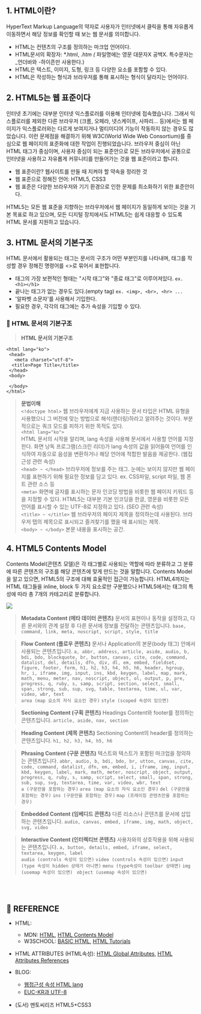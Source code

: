 
## 1. HTML이란?

HyperText Markup Language의 약자로 사용자가 인터넷에서 클릭을 통해 자유롭게 이동하면서 해당 정보를 확인할 때 보는 웹 문서를 의미합니다. 

- HTML는 컨텐츠의 구조를 정의하는 마크업 언어이다.
- HTML문서의 확장자: *.html, *.htm (* 파일명에는 영문 대문자X 공백X. 특수문자는 _언더바와 -하이픈만 사용한다.)
- HTML은 텍스트, 이미지, 도형, 링크 등 다양한 요소를 포함할 수 있다.
- HTML은 작성하는 형식과 브라우저를 통해 표시하는 형식이 달라지는 언어이다.<br>


## 2. HTML5는 웹 표준이다

인터넷 초기에는 대부분 인터넷 익스플로러를 이용해 인터넷에 접속했습니다. 그래서 익스플로러를 제외한 다른 브라우저 (크롬, 오페라, 넷스케이프, 사파리... 등)에서는 웹 페이지가 익스플로러와는 다르게 보여지거나 멀티미디어 기능이 작동하지 않는 경우도 많았습니다. 이런 문제점을 해결하기 위해 W3C(World Wide Web Consortium)를 중심으로 웹 페이지의 표준화에 대한 작업이 진행되었습니다. 브라우저 중심이 아닌 HTML 태그가 중심이며, 사용자 중심이 되는 표준안으로 모든 브라우저에서 공통으로 인터넷을 사용하고 자유롭게 커뮤니티를 만들어가는 것을 웹 표준이라고 합니다.

- 웹 표준이란? 웹사이트를 만들 때 지켜야 할 약속을 정리한 것
- 웹 표준으로 정해진 언어: HTML5, CSS3
- 웹 표준은 다양한 브라우저와 기기 환경으로 인한 문제를 최소화하기 위한 표준안이다.


HTML5는 모든 웹 표준을 지향하는 브라우저에서 웹 페이지가 동일하게 보이는 것을 기본 목표로 하고 있으며, 모든 디지털 장치에서도 HTML5는 쉽게 대응할 수 있도록 HTML 문서를 지원하고 있습니다.
<br>


## 3. HTML 문서의 기본구조

HTML 문서에서 활용되는 태그는 문서의 구조가 어떤 부분인지를 나타내며, 태그를 작성할 경우 정해진 명령어를 <>로 묶어서 표현합니다.

- 태그의 가장 보편적인 형태는 "시작 태그"와 "종료 태그"로 이루어져있다. ```ex. <h1></h1>```
- 끝나는 태그가 없는 경우도 있다.(empty tag) ```ex. <img>, <br>, <hr> ...```
- '알파벳 소문자'를 사용해서 기입한다.
- 필요한 경우, 각각의 태그에는 추가 속성을 기입할 수 있다.<br>


### 📌 HTML 문서의 기본구조

> **HTML 문서의 기본구조**
```<!DOCTYPE html> 
<html lang="ko"> 
 <head> 
   <meta charset="utf-8"> 
  <title>Page Title</title> 
 </head>
 <body> 

 </body>
</html>
```
> **문법이해**<br>
```<!doctype html>``` 
웹 브라우저에게 지금 사용하는 문서 타입은 HTML 유형을 사용했으니 그 버전에 맞는 방법으로 해석(렌더링)하라고 알려주는 것이다. 부분적으로는 쿼크 모드를 피하기 위한 목적도 있다. <br>
```<html lang="ko">```  
HTML 문서의 시작을 알리며, lang 속성을 사용해 문서에서 사용할 언어를 지정한다. 화면 낭독 프로그램(스크린 리더)가 lang 속성의 값을 읽어들여 언어를 인식하여 자동으로 음성을 변환하거나 해당 언어에 적합한 발음을 제공한다. (웹접근성 관련 속성) <br>
```<head> ~ </head>```
브라우저에 정보를 주는 태그. 눈에는 보이지 않지만 웹 페이지를 표현하기 위해 필요한 정보를 담고 있다. ex. CSS파일, script 파일, 웹 폰트 관련 소스 등<br>
```<meta>```
화면에 글자를 표시하는 문자 인코딩 방법을 비롯한 웹 페이지 키워드 등을 지정할 수 있다. HTML5는 대부분 기본 인코딩을 한글, 영문을 비롯한 모든 언어를 표시할 수 있는 UTF-8로 지정하고 있다. (SEO 관련 속성) <br>
```<title> ~ </title>``` 
웹 브라우저의 페이지 제목을 정의하는데 사용된다. 브라우저 탭의 제목으로 표시되고 즐겨찾기를 했을 때 표시되는 제목.<br>
```<body> ~ </body>```
본문 내용을 표시하는 공간. <br>

## 4. HTML5 Contents Model

Contents Model(콘텐츠 모델)은 각 태그별로 사용되는 역할에 따라 분류하고 그 분류에 따른 콘텐츠의 구조를 해당 콘텐츠에 맞게 만드는 것을 말합니다. Contents Model을 알고 있으면, HTML5의 구조에 대해 효율적인 접근이 가능합니다. HTML4까지는 HTML 태그들을 inline, block 두 가지 요소로만 구분했으나 HTML5에서는 태그의 특성에 따라 총 7개의 카테고리로 분류합니다.

![](https://images.velog.io/images/sukyoungshin/post/ebe16877-2b04-481e-bb4f-4221ae8d9ac7/image.png)

>**Metadata Content (메타 데이터 콘텐츠)**
문서의 표현이나 동작을 설정하고, 다른 문서와의 관계 설정 후 다른 문서에 정보를 전달하는 콘텐츠입니다.
```base, command, link, meta, noscript, script, style, title```<br>


> **Flow Content (플로우 콘텐츠)**
문서나 Application의 본문(body 태그) 안에서 사용되는 콘텐츠입니다.
```a, abbr, address, article, aside, audio, b, bdi, bdo, blockquote, br, button, canvas, cite, code, command, datalist, del, details, dfn, div, dl, em, embed, fieldset, figure, footer, form, h1, h2, h3, h4, h5, h6, header, hgroup, hr, i, iframe, img, input, ins, kbd, keygen, label, map, mark, math, menu, meter, nav, noscript, object, ol, output, p, pre, progress, q, ruby, s, samp, script, section, select, small, span, strong, sub, sup, svg, table, textarea, time, ul, var, video, wbr, text```<br>
```area (map 요소의 자식 요소인 경우)```
```style (scoped 속성이 있으면)```<br>

> **Sectioning Content (구획 콘텐츠)**
Headings Content와 footer를 정의하는 콘텐츠입니다.
```article, aside, nav, section ```<br>

> **Heading Content (제목 콘텐츠)**
Sectioning Content의 header를 정의하는 콘텐츠입니다.
```h1, h2, h3, h4, h5, h6```<br>

> **Phrasing Content (구문 콘텐츠)**
텍스트와 텍스트가 포함된 마크업을 정의하는 콘텐츠입니다.
```abbr, audio, b, bdi, bdo, br, utton, canvas, cite, code, command, datalist, dfn, em, embed, i, iframe, img, input, kbd, keygen, label, mark, math, meter, noscript, object, output, progress, q, ruby, s, samp, script, select, small, span, strong, sub, sup, svg, textarea, time, var, video, wbr, text```<br>
```a (구문만을 포함하는 경우)```
```area (map 요소의 자식 요소인 경우)```
```del (구문만을 포함하는 경우)```
```ins (구문만을 포함하는 경우)```
```map (프레이징 콘텐츠만을 포함하는 경우)```<br>

> **Embedded Content (임베디드 콘텐츠)**
다른 리소스나 콘텐츠를 문서에 삽입하는 콘텐츠입니다.
```audio, canvas, embed, iframe, img, math, object, svg, video```<br>

> **Interactive Content (인터렉티브 콘텐츠)**
사용자와의 상호작용을 위해 사용되는 콘텐츠입니다.
```a, button, details, embed, iframe, select, textarea, keygen, label```<br>
```audio (controls 속성이 있으면)```
```video (controls 속성이 있으면)```
```input (type 속성이 hidden 상태가 아니면)```
```menu (type속성이 toolbar 상태면)```
```img (usemap 속성이 있으면) ```
```object (usemap 속성이 있으면)```<br>

  <br><br>
  


## 📖 REFERENCE 

- HTML:
  + MDN: [HTML](https://developer.mozilla.org/ko/docs/Web/HTML), [HTML Contents Model](https://developer.mozilla.org/en-US/docs/Web/Guide/HTML/Content_categories)
  + W3SCHOOL: [BASIC HTML](https://www.w3schools.com/tags/ref_byfunc.asp), [HTML Tutorials](https://www.w3schools.com/html/default.asp)
  
- HTML ATTRIBUTES (HTML속성): [HTML Global Attributes](https://www.w3schools.com/tags/ref_standardattributes.asp), [HTML Attributes References](https://www.w3schools.com/tags/ref_attributes.asp)

- BLOG:
  + [웹접근성 속성 HTML lang](https://mygumi.tistory.com/52)
  + [EUC-KR과 UTF-8](https://velog.io/@sa1341/EUC-KR%EA%B3%BC-UTF-8%EC%9D%84-%EC%95%8C%EA%B3%A0%EA%B0%80%EC%9E%90)
- (도서) 멘토씨리즈 HTML5+CSS3
